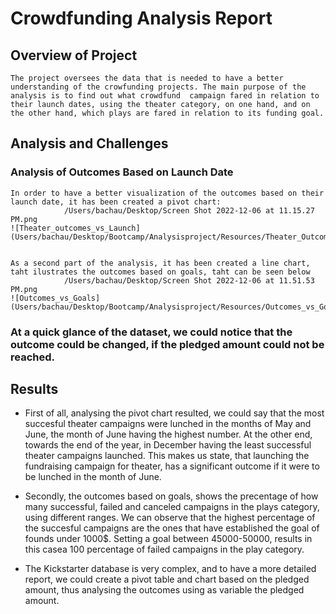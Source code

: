 # Crowdfunding Analysis Report

## Overview of Project
    The project oversees the data that is needed to have a better understanding of the crowfunding projects. The main purpose of the analysis is to find out what crowdfund  campaign fared in relation to their launch dates, using the theater category, on one hand, and on the other hand, which plays are fared in relation to its funding goal.

## Analysis and Challenges

### Analysis of Outcomes Based on Launch Date
    In order to have a better visualization of the outcomes based on their launch date, it has been created a pivot chart:  
                /Users/bachau/Desktop/Screen Shot 2022-12-06 at 11.15.27 PM.png
    ![Theater_outcomes_vs_Launch](Users/bachau/Desktop/Bootcamp/Analysisproject/Resources/Theater_Outcomes_vs_Launch.png)
    
    
    As a second part of the analysis, it has been created a line chart, taht ilustrates the outcomes based on goals, taht can be seen below
                /Users/bachau/Desktop/Screen Shot 2022-12-06 at 11.51.53 PM.png
    ![Outcomes_vs_Goals](Users/bachau/Desktop/Bootcamp/Analysisproject/Resources/Outcomes_vs_Goals)
    

### At a quick glance of the dataset, we could notice that the outcome could be changed, if the pledged amount could not be reached.

## Results

- First of all, analysing the pivot chart resulted, we could say that the most succesful theater campaigns were lunched in the months of May and June, the month of June having the highest number. At the other end, towards the end of the year, in December having the least successful theater campaigns launched. This makes us state, that launching the fundraising campaign for theater, has a significant outcome if it were to be lunched in the month of June. 
- Secondly, the outcomes based on goals, shows the precentage of how many successful, failed and canceled campaigns in the plays category, using different ranges. We can observe that the highest percentage of the succesful campaigns are the ones that have established the goal of founds under 1000$. Setting a goal between 45000-50000, results in this casea 100 percentage of failed campaigns in the play category.

- The Kickstarter database is very complex, and to have a more detailed report, we could create a pivot table and chart based on the pledged amount, thus analysing the outcomes using as variable the pledged amount. 

